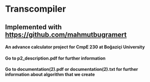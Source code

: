 # Transcompiler
## Implemented with https://github.com/mahmutbugramert
#### An advance calculator project for CmpE 230 at Boğaziçi University
#### Go to p2_description.pdf for further information
#### Go to documentation(2).pdf or documentation(2).txt for further information about algorithm that we create
